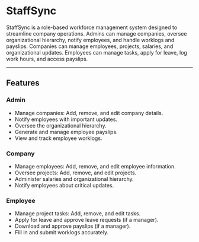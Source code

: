 # StaffSync

StaffSync is a role-based workforce management system designed to streamline company operations. Admins can manage companies, oversee organizational hierarchy, notify employees, and handle worklogs and payslips. Companies can manage employees, projects, salaries, and organizational updates. Employees can manage tasks, apply for leave, log work hours, and access payslips.

---

## Features

### Admin
- Manage companies: Add, remove, and edit company details.
- Notify employees with important updates.
- Oversee the organizational hierarchy.
- Generate and manage employee payslips.
- View and track employee worklogs.

### Company
- Manage employees: Add, remove, and edit employee information.
- Oversee projects: Add, remove, and edit projects.
- Administer salaries and organizational hierarchy.
- Notify employees about critical updates.

### Employee
- Manage project tasks: Add, remove, and edit tasks.
- Apply for leave and approve leave requests (if a manager).
- Download and approve payslips (if a manager).
- Fill in and submit worklogs accurately.